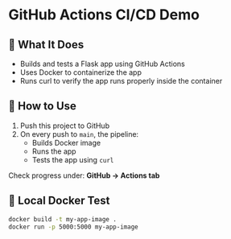 # GitHub Actions CI/CD Demo

## 🔧 What It Does
- Builds and tests a Flask app using GitHub Actions
- Uses Docker to containerize the app
- Runs curl to verify the app runs properly inside the container

## 🚀 How to Use

1. Push this project to GitHub
2. On every push to `main`, the pipeline:
   - Builds Docker image
   - Runs the app
   - Tests the app using `curl`

Check progress under: **GitHub → Actions tab**

## 🐳 Local Docker Test
```bash
docker build -t my-app-image .
docker run -p 5000:5000 my-app-image
